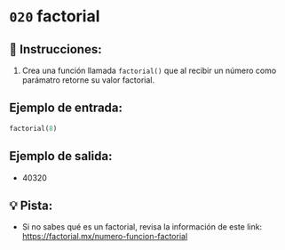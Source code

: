 # `020` factorial

## 📝 Instrucciones:

1. Crea una función llamada `factorial()` que al recibir un número como parámatro retorne su valor factorial.

## Ejemplo de entrada:

```py
factorial(8)
```

## Ejemplo de salida:

+ 40320

## 💡 Pista:

+ Si no sabes qué es un factorial, revisa la información de este link: https://factorial.mx/numero-funcion-factorial
